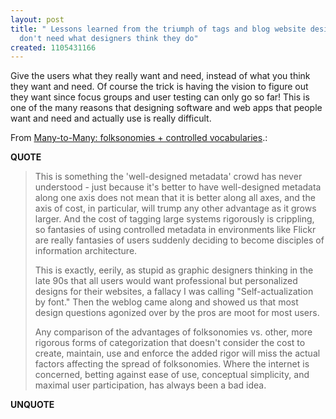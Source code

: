 ```yaml
---
layout: post
title: " Lessons learned from the triumph of tags and blog website design - Users
  don't need what designers think they do"
created: 1105431166
---
```

<p>Give the users what they really want and need, instead of what you think they want and need. Of course the trick is having the vision to figure out they want since focus groups and user testing can only go so far! This is one of the many reasons that designing software and web apps that people want and need and actually use is really difficult.</p>

<p>From <a href="http://www.corante.com/many/archives/2005/01/07/folksonomies_controlled_vocabularies.php">Many-to-Many: folksonomies + controlled vocabularies</a>.:</p>
<p><b>QUOTE</b></p><blockquote><p>This is something the 'well-designed metadata' crowd has never understood - just because it's better to have well-designed metadata along one axis does not mean that it is better along all axes, and the axis of cost, in particular, will trump any other advantage as it grows larger. And the cost of tagging large systems rigorously is crippling, so fantasies of using controlled metadata in environments like Flickr are really fantasies of users suddenly deciding to become disciples of information architecture.</p>

<p>This is exactly, eerily, as stupid as graphic designers thinking in the late 90s that all users would want professional but personalized designs for their websites, a fallacy I was calling "Self-actualization by font." Then the weblog came along and showed us that most design questions agonized over by the pros are moot for most users.
</p>
<p>Any comparison of the advantages of folksonomies vs. other, more rigorous forms of categorization that doesn't consider the cost to create, maintain, use and enforce the added rigor will miss the actual factors affecting the spread of folksonomies. Where the internet is concerned, betting against ease of use, conceptual simplicity, and maximal user participation, has always been a bad idea.</p></blockquote><p><b>UNQUOTE</b></p>



